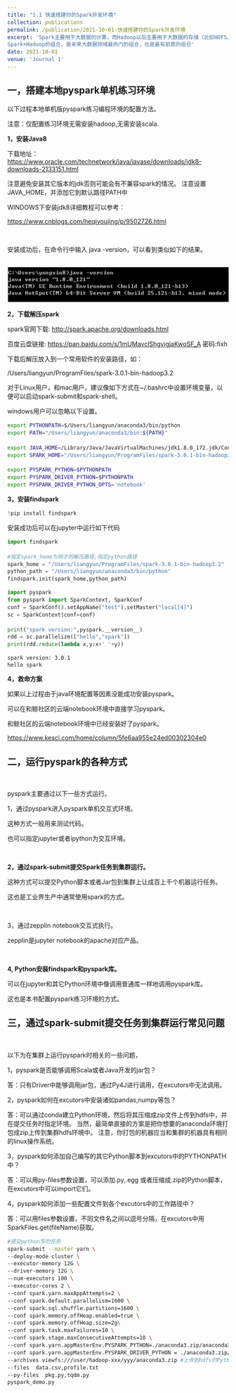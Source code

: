 ```yaml
---
title: "1.1 快速搭建你的Spark开发环境"
collection: publications
permalink: /publication/2021-10-01-快速搭建你的Spark开发环境
excerpt: 'Spark主要用于大数据的计算，而Hadoop以后主要用于大数据的存储（比如HDFS、Hive，HBase等），以及资源调度（Yarn）。
Spark+Hadoop的组合，是未来大数据领域最热门的组合，也是最有前景的组合'
date: 2021-10-01
venue: 'Journal 1'
---
```





## 一，搭建本地pyspark单机练习环境


以下过程本地单机版pyspark练习编程环境的配置方法。

注意：仅配置练习环境无需安装hadoop,无需安装scala.


**1，安装Java8**

下载地址：https://www.oracle.com/technetwork/java/javase/downloads/jdk8-downloads-2133151.html

注意避免安装其它版本的jdk否则可能会有不兼容spark的情况。
注意设置JAVA_HOME，并添加它到默认路径PATH中

WINDOWS下安装jdk8详细教程可以参考：

https://www.cnblogs.com/heqiyoujing/p/9502726.html

<br/>

安装成功后，在命令行中输入 java -version，可以看到类似如下的结果。

<br/><img src='/images/java_version提示.png'>


**2，下载解压spark**

spark官网下载: http://spark.apache.org/downloads.html

百度云盘链接: https://pan.baidu.com/s/1mUMavclShgvigjaKwoSF_A  密码:fixh

下载后解压放入到一个常用软件的安装路径，如：

/Users/liangyun/ProgramFiles/spark-3.0.1-bin-hadoop3.2



<!-- #region -->
对于Linux用户，和mac用户，建议像如下方式在~/.bashrc中设置环境变量，以便可以启动spark-submit和spark-shell。

windows用户可以忽略以下设置。

```bash
export PYTHONPATH=$/Users/liangyun/anaconda3/bin/python
export PATH="/Users/liangyun/anaconda3/bin:${PATH}"

export JAVA_HOME=/Library/Java/JavaVirtualMachines/jdk1.8.0_172.jdk/Contents/Home
export SPARK_HOME="/Users/liangyun/ProgramFiles/spark-3.0.1-bin-hadoop3.2"

export PYSPARK_PYTHON=$PYTHONPATH
export PYSPARK_DRIVER_PYTHON=$PYTHONPATH
export PYSPARK_DRIVER_PYTHON_OPTS='notebook'
```
<!-- #endregion -->

<!-- #region -->
**3，安装findspark**

```python
!pip install findspark
```

安装成功后可以在jupyter中运行如下代码
<!-- #endregion -->

```python
import findspark

#指定spark_home为刚才的解压路径,指定python路径
spark_home = "/Users/liangyun/ProgramFiles/spark-3.0.1-bin-hadoop3.2"
python_path = "/Users/liangyun/anaconda3/bin/python"
findspark.init(spark_home,python_path)
```

```python
import pyspark 
from pyspark import SparkContext, SparkConf
conf = SparkConf().setAppName("test").setMaster("local[4]")
sc = SparkContext(conf=conf)

print("spark version:",pyspark.__version__)
rdd = sc.parallelize(["hello","spark"])
print(rdd.reduce(lambda x,y:x+' '+y))

```

```
spark version: 3.0.1
hello spark
```


<!-- #region -->
**4，救命方案**

如果以上过程由于java环境配置等因素没能成功安装pyspark。

可以在和鲸社区的云端notebook环境中直接学习pyspark。

和鲸社区的云端notebook环境中已经安装好了pyspark。


https://www.kesci.com/home/column/5fe6aa955e24ed00302304e0

<!-- #endregion -->


<!-- #region -->
## 二，运行pyspark的各种方式

<br/>


pyspark主要通过以下一些方式运行。

1，通过pyspark进入pyspark单机交互式环境。

这种方式一般用来测试代码。

也可以指定jupyter或者ipython为交互环境。

<br/>


**2，通过spark-submit提交Spark任务到集群运行。**

这种方式可以提交Python脚本或者Jar包到集群上让成百上千个机器运行任务。

这也是工业界生产中通常使用spark的方式。

<br/>

3，通过zepplin notebook交互式执行。

zepplin是jupyter notebook的apache对应产品。


<br/>

**4, Python安装findspark和pyspark库。**

可以在jupyter和其它Python环境中像调用普通库一样地调用pyspark库。

这也是本书配置pyspark练习环境的方式。



<!-- #endregion -->


<!-- #region -->
## 三，通过spark-submit提交任务到集群运行常见问题

<br/>


以下为在集群上运行pyspark时相关的一些问题，

1，pyspark是否能够调用Scala或者Java开发的jar包？

答：只有Driver中能够调用jar包，通过Py4J进行调用，在excutors中无法调用。

2，pyspark如何在excutors中安装诸如pandas,numpy等包？

答：可以通过conda建立Python环境，然后将其压缩成zip文件上传到hdfs中，并在提交任务时指定环境。
当然，最简单直接的方案是把你想要的anaconda环境打包成zip上传到集群hdfs环境中。
注意，你打包的机器应当和集群的机器具有相同的linux操作系统。


3，pyspark如何添加自己编写的其它Python脚本到excutors中的PYTHONPATH中？

答：可以用py-files参数设置，可以添加.py,.egg 或者压缩成.zip的Python脚本，在excutors中可以import它们。

4，pyspark如何添加一些配置文件到各个excutors中的工作路径中？

答：可以用files参数设置，不同文件名之间以逗号分隔，在excutors中用SparkFiles.get(fileName)获取。
<!-- #endregion -->

<!-- #region -->

```bash
#提交python写的任务
spark-submit --master yarn \
--deploy-mode cluster \
--executor-memory 12G \
--driver-memory 12G \
--num-executors 100 \
--executor-cores 2 \
--conf spark.yarn.maxAppAttempts=2 \
--conf spark.default.parallelism=1600 \
--conf spark.sql.shuffle.partitions=1600 \
--conf spark.memory.offHeap.enabled=true \
--conf spark.memory.offHeap.size=2g\
--conf spark.task.maxFailures=10 \
--conf spark.stage.maxConsecutiveAttempts=10 \
--conf spark.yarn.appMasterEnv.PYSPARK_PYTHON=./anaconda3.zip/anaconda3/bin/python #指定excutors的Python环境
--conf spark.yarn.appMasterEnv.PYSPARK_DRIVER_PYTHON = ./anaconda3.zip/anaconda3/bin/python  #cluster模式时候设置
--archives viewfs:///user/hadoop-xxx/yyy/anaconda3.zip #上传到hdfs的Python环境
--files  data.csv,profile.txt
--py-files  pkg.py,tqdm.py
pyspark_demo.py 
```
<!-- #endregion -->

